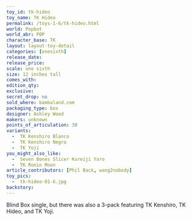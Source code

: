 ```yaml
---
toy_id: tk-hideo
toy_name: TK Hideo
permalink: /toys-1-6/tk-hideo.html
world: Popbot
world_abr: POP
character_base: TK
layout: layout-toy-detail
categories: [onesixth]
release_date: 
release_price: 
scale: one sixth
size: 12 inches tall
comes_with: 
edition_qty: 
exclusive: 
secret_drop: no
sold_where: bambaland.com
packaging_type: box
designer: Ashley Wood
makers: unknown
points_of_articulation: 30
variants: 
  -  TK Kenshiro Blanco
  -  TK Kenshiro Negro
  -  TK Yoji
you_might_also_like:
  -  Seven Bones Slicer Kureiji Yaro
  -  TK Ronin Moon
article_contributors: [Phil Back, wang2nobody]
toy_pics:
  -  tk-hideo-01-6.jpg
backstory:
---
```

Blind Box single, but there was also a 3-pack featuring TK Kenshiro, TK Hideo, and TK Yoji.